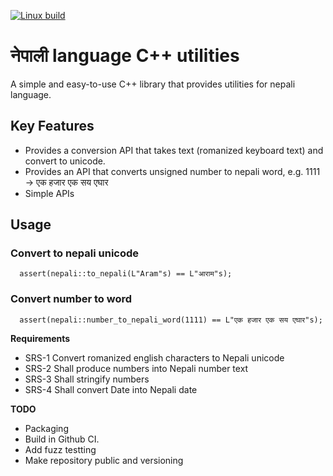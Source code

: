 [![Linux build](https://github.com/ansumsingh/nepali-language-cpp-utilities/workflows/linux-build/badge.svg)](https://github.com/ansumsingh/nepali-language-cpp-utilities/actions)

# नेपाली language C++ utilities
A simple and easy-to-use C++ library that provides utilities for nepali language. 

## Key Features
- Provides a conversion API that takes text (romanized keyboard text) and convert to unicode.
- Provides an API that converts unsigned number to nepali word, e.g. 1111 -> एक हजार एक सय एघार
- Simple APIs

## Usage 
### Convert to nepali unicode
```
  assert(nepali::to_nepali(L"Aram"s) == L"आराम"s);
```

### Convert number to word
```
  assert(nepali::number_to_nepali_word(1111) == L"एक हजार एक सय एघार"s);
```

**Requirements**
- SRS-1 Convert romanized english characters to Nepali unicode
- SRS-2 Shall produce numbers into Nepali number text
- SRS-3 Shall stringify numbers
- SRS-4 Shall convert Date into Nepali date

**TODO**
- Packaging 
- Build in Github CI.
- Add fuzz testting
- Make repository public and versioning
